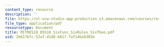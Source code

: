 ```yaml
---
content_type: resource
description: ''
file: https://ol-ocw-studio-app-production.s3.amazonaws.com/courses/res-18-005-highlights-of-calculus-spring-2010/2b617bfc52afd1d06817faf14ba9385b_MITRES18_05S10_SixFunc_SixRules_SixTheo.pdf
file_type: application/pdf
resourcetype: Document
title: MITRES18_05S10_SixFunc_SixRules_SixTheo.pdf
uid: 2b617bfc-52af-d1d0-6817-faf14ba9385b
---
```

